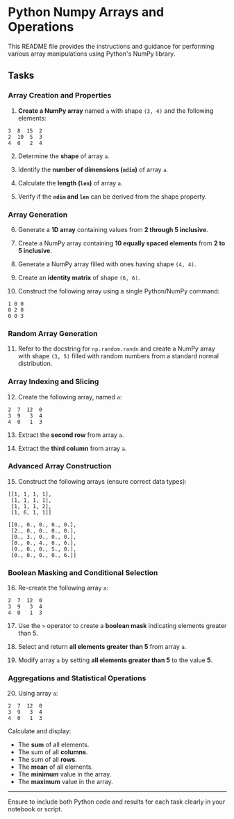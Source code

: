 # Python Numpy Arrays and Operations

This README file provides the instructions and guidance for performing various array manipulations using Python's NumPy library.

## Tasks

### Array Creation and Properties

1. **Create a NumPy array** named `a` with shape `(3, 4)` and the following elements:
```
3  8  15  2
2  10  5  3
4  0   2  4
```

2. Determine the **shape** of array `a`.

3. Identify the **number of dimensions (`ndim`)** of array `a`.

4. Calculate the **length (`len`)** of array `a`.

5. Verify if the **`ndim` and `len`** can be derived from the shape property.

### Array Generation

6. Generate a **1D array** containing values from **2 through 5 inclusive**.

7. Create a NumPy array containing **10 equally spaced elements** from **2 to 5 inclusive**.

8. Generate a NumPy array filled with ones having shape `(4, 4)`.

9. Create an **identity matrix** of shape `(6, 6)`.

10. Construct the following array using a single Python/NumPy command:
```
1 0 0
0 2 0
0 0 3
```

### Random Array Generation

11. Refer to the docstring for `np.random.randn` and create a NumPy array with shape `(3, 5)` filled with random numbers from a standard normal distribution.

### Array Indexing and Slicing

12. Create the following array, named `a`:
```
2  7  12  0
3  9   3  4
4  0   1  3
```

13. Extract the **second row** from array `a`.

14. Extract the **third column** from array `a`.

### Advanced Array Construction

15. Construct the following arrays (ensure correct data types):
```
[[1, 1, 1, 1],
 [1, 1, 1, 1],
 [1, 1, 1, 2],
 [1, 6, 1, 1]]

[[0., 0., 0., 0., 0.],
 [2., 0., 0., 0., 0.],
 [0., 3., 0., 0., 0.],
 [0., 0., 4., 0., 0.],
 [0., 0., 0., 5., 0.],
 [0., 0., 0., 0., 6.]]
```

### Boolean Masking and Conditional Selection

16. Re-create the following array `a`:
```
2  7  12  0
3  9   3  4
4  0   1  3
```

17. Use the `>` operator to create a **boolean mask** indicating elements greater than 5.

18. Select and return **all elements greater than 5** from array `a`.

19. Modify array `a` by setting **all elements greater than 5** to the value **5**.

### Aggregations and Statistical Operations

20. Using array `a`:
```
2  7  12  0
3  9   3  4
4  0   1  3
```
Calculate and display:
- The **sum** of all elements.
- The sum of all **columns**.
- The sum of all **rows**.
- The **mean** of all elements.
- The **minimum** value in the array.
- The **maximum** value in the array.

---

Ensure to include both Python code and results for each task clearly in your notebook or script.

